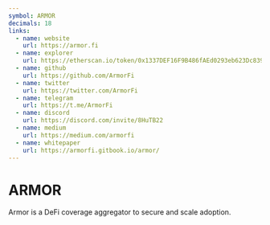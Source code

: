 ```yaml
---
symbol: ARMOR
decimals: 18
links:
  - name: website
    url: https://armor.fi
  - name: explorer
    url: https://etherscan.io/token/0x1337DEF16F9B486fAEd0293eb623Dc8395dFE46a
  - name: github
    url: https://github.com/ArmorFi
  - name: twitter
    url: https://twitter.com/ArmorFi
  - name: telegram
    url: https://t.me/ArmorFi
  - name: discord
    url: https://discord.com/invite/8HuTB22
  - name: medium
    url: https://medium.com/armorfi
  - name: whitepaper
    url: https://armorfi.gitbook.io/armor/
---
```


# ARMOR

Armor is a DeFi coverage aggregator to secure and scale adoption.
